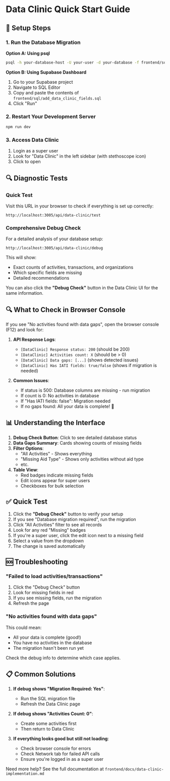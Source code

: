 # Data Clinic Quick Start Guide

## 🚀 Setup Steps

### 1. Run the Database Migration

**Option A: Using psql**
```bash
psql -h your-database-host -U your-user -d your-database -f frontend/sql/add_data_clinic_fields.sql
```

**Option B: Using Supabase Dashboard**
1. Go to your Supabase project
2. Navigate to SQL Editor
3. Copy and paste the contents of `frontend/sql/add_data_clinic_fields.sql`
4. Click "Run"

### 2. Restart Your Development Server
```bash
npm run dev
```

### 3. Access Data Clinic
1. Login as a super user
2. Look for "Data Clinic" in the left sidebar (with stethoscope icon)
3. Click to open

## 🔍 Diagnostic Tests

### Quick Test
Visit this URL in your browser to check if everything is set up correctly:
```
http://localhost:3005/api/data-clinic/test
```

### Comprehensive Debug Check
For a detailed analysis of your database setup:
```
http://localhost:3005/api/data-clinic/debug
```

This will show:
- Exact counts of activities, transactions, and organizations
- Which specific fields are missing
- Detailed recommendations

You can also click the **"Debug Check"** button in the Data Clinic UI for the same information.

## 🔍 What to Check in Browser Console

If you see "No activities found with data gaps", open the browser console (F12) and look for:

1. **API Response Logs**:
   - `[DataClinic] Response status: 200` (should be 200)
   - `[DataClinic] Activities count: X` (should be > 0)
   - `[DataClinic] Data gaps: [...]` (shows detected issues)
   - `[DataClinic] Has IATI fields: true/false` (shows if migration is needed)

2. **Common Issues**:
   - If status is 500: Database columns are missing - run migration
   - If count is 0: No activities in database
   - If "Has IATI fields: false": Migration needed
   - If no gaps found: All your data is complete! 🎉

## 📊 Understanding the Interface

1. **Debug Check Button**: Click to see detailed database status
2. **Data Gaps Summary**: Cards showing counts of missing fields
3. **Filter Options**: 
   - "All Activities" - Shows everything
   - "Missing Aid Type" - Shows only activities without aid type
   - etc.
4. **Table View**: 
   - Red badges indicate missing fields
   - Edit icons appear for super users
   - Checkboxes for bulk selection

## ✅ Quick Test

1. Click the **"Debug Check"** button to verify your setup
2. If you see "Database migration required", run the migration
3. Click "All Activities" filter to see all records
4. Look for any red "Missing" badges
5. If you're a super user, click the edit icon next to a missing field
6. Select a value from the dropdown
7. The change is saved automatically

## 🆘 Troubleshooting

### "Failed to load activities/transactions"
1. Click the "Debug Check" button
2. Look for missing fields in red
3. If you see missing fields, run the migration
4. Refresh the page

### "No activities found with data gaps"
This could mean:
- All your data is complete (good!)
- You have no activities in the database
- The migration hasn't been run yet

Check the debug info to determine which case applies.

## 📋 Common Solutions

1. **If debug shows "Migration Required: Yes"**:
   - Run the SQL migration file
   - Refresh the Data Clinic page

2. **If debug shows "Activities Count: 0"**:
   - Create some activities first
   - Then return to Data Clinic

3. **If everything looks good but still not loading**:
   - Check browser console for errors
   - Check Network tab for failed API calls
   - Ensure you're logged in as a super user

Need more help? See the full documentation at `frontend/docs/data-clinic-implementation.md` 